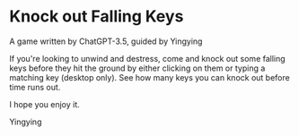 # Knock out Falling Keys
A game written by ChatGPT-3.5, guided by Yingying

If you're looking to unwind and destress, come and knock out some falling keys before they hit the ground by either clicking on them or typing a matching key (desktop only). See how many keys you can knock out before time runs out. 

I hope you enjoy it.

Yingying
